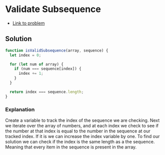 # Validate Subsequence

- [Link to problem](https://www.algoexpert.io/questions/Validate%20Subsequence)

## Solution

```js
function isValidSubsequence(array, sequence) {
  let index = 0;

  for (let num of array) {
    if (num === sequence[index]) {
      index += 1;
    }
  }

  return index === sequence.length;
}
```

### Explanation

Create a variable to track the index of the sequence we are checking. Next we iterate over the array of numbers, and at each index we check to see if the number at that index is equal to the number in the sequence at our tracked index. If it is we can increase the index variable by one. To find our solution we can check if the index is the same length as a the sequence. Meaning that every item in the sequence is present in the array.
